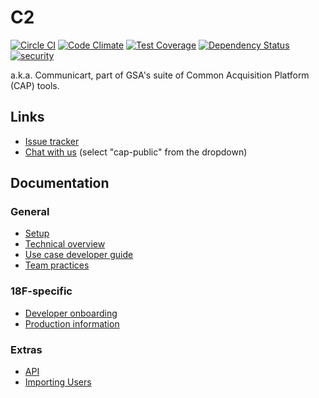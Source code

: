 # C2

[![Circle CI](https://circleci.com/gh/18F/C2.svg?style=svg)](https://circleci.com/gh/18F/C2) [![Code Climate](https://codeclimate.com/github/18F/C2/badges/gpa.svg)](https://codeclimate.com/github/18F/C2) [![Test Coverage](https://codeclimate.com/github/18F/C2/badges/coverage.svg)](https://codeclimate.com/github/18F/C2) [![Dependency Status](https://gemnasium.com/18F/C2.svg)](https://gemnasium.com/18F/C2) [![security](https://hakiri.io/github/18F/C2/hakiri.svg)](https://hakiri.io/github/18F/C2/hakiri)

a.k.a. Communicart, part of GSA's suite of Common Acquisition Platform (CAP) tools.

## Links

* [Issue tracker](https://www.pivotaltracker.com/n/projects/1149728)
* [Chat with us](https://chat.18f.gov/) (select "cap-public" from the dropdown)

## Documentation

### General

* [Setup](doc/setup.md)
* [Technical overview](doc/overview.md)
* [Use case developer guide](doc/use_case_development.md)
* [Team practices](doc/team_practices.md)

### 18F-specific

* [Developer onboarding](doc/developer_onboarding.md)
* [Production information](doc/production.md)

### Extras

* [API](doc/api.md)
* [Importing Users](doc/import_users.md)
